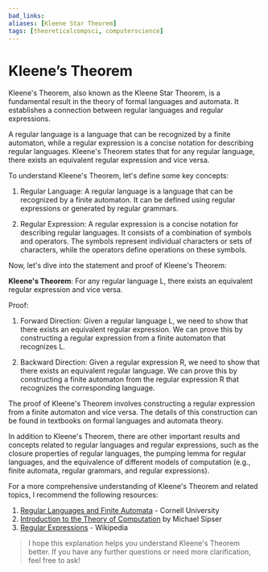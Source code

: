 ```yaml
---
bad_links: 
aliases: [Kleene Star Theorem]
tags: [theoreticalcompsci, computerscience]
---
```

# Kleene’s Theorem

Kleene's Theorem, also known as the Kleene Star Theorem, is a fundamental result in the theory of formal languages and automata. It establishes a connection between regular languages and regular expressions.

A regular language is a language that can be recognized by a finite automaton, while a regular expression is a concise notation for describing regular languages. Kleene's Theorem states that for any regular language, there exists an equivalent regular expression and vice versa.

To understand Kleene's Theorem, let's define some key concepts:

1. Regular Language: A regular language is a language that can be recognized by a finite automaton. It can be defined using regular expressions or generated by regular grammars.

2. Regular Expression: A regular expression is a concise notation for describing regular languages. It consists of a combination of symbols and operators. The symbols represent individual characters or sets of characters, while the operators define operations on these symbols.

Now, let's dive into the statement and proof of Kleene's Theorem:

**Kleene's Theorem**: For any regular language L, there exists an equivalent regular expression and vice versa.

Proof:
1. Forward Direction: Given a regular language L, we need to show that there exists an equivalent regular expression. We can prove this by constructing a regular expression from a finite automaton that recognizes L.

2. Backward Direction: Given a regular expression R, we need to show that there exists an equivalent regular language. We can prove this by constructing a finite automaton from the regular expression R that recognizes the corresponding language.

The proof of Kleene's Theorem involves constructing a regular expression from a finite automaton and vice versa. The details of this construction can be found in textbooks on formal languages and automata theory.

In addition to Kleene's Theorem, there are other important results and concepts related to regular languages and regular expressions, such as the closure properties of regular languages, the pumping lemma for regular languages, and the equivalence of different models of computation (e.g., finite automata, regular grammars, and regular expressions).

For a more comprehensive understanding of Kleene's Theorem and related topics, I recommend the following resources:

1. [Regular Languages and Finite Automata](https://www.cs.cornell.edu/courses/cs2800/2019fa/textbook/automata/regular_languages_and_finite_automata.html) - Cornell University
2. [Introduction to the Theory of Computation](https://www.amazon.com/Introduction-Theory-Computation-Michael-Sipser/dp/113318779X) by Michael Sipser
3. [Regular Expressions](https://en.wikipedia.org/wiki/Regular_expression) - Wikipedia

> I hope this explanation helps you understand Kleene's Theorem better. If you have any further questions or need more clarification, feel free to ask!